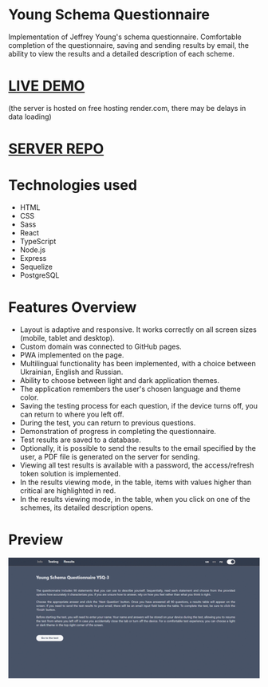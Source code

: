 # Young Schema Questionnaire
<p>Implementation of Jeffrey Young's schema questionnaire. Comfortable completion of the questionnaire, saving and sending results by email, the ability to view the results and a detailed description of each scheme.</p>

# [LIVE DEMO](https://young-schema-questionnaire.pp.ua/)
(the server is hosted on free hosting render.com, there may be delays in data loading)

# [SERVER REPO](https://github.com/vlkzmn/shema_api)

# Technologies used

<ul>
  <li>HTML</li>
  <li>CSS</li>
  <li>Sass</li>
  <li>React</li>
  <li>TypeScript</li>
  <li>Node.js</li>
  <li>Express</li>
  <li>Sequelize</li>
  <li>PostgreSQL</li>
</ul>

# Features Overview

<ul>
  <li>Layout is adaptive and responsive. It works correctly on all screen sizes (mobile, tablet and desktop).</li>
  <li>Custom domain was connected to GitHub pages.</li>
  <li>PWA implemented on the page.</li>
  <li>Multilingual functionality has been implemented, with a choice between Ukrainian, English and Russian.</li>
  <li>Ability to choose between light and dark application themes.</li>
  <li>The application remembers the user's chosen language and theme color.</li>
  <li>Saving the testing process for each question, if the device turns off, you can return to where you left off.</li>
  <li>During the test, you can return to previous questions.</li>
  <li>Demonstration of progress in completing the questionnaire.</li>
  <li>Test results are saved to a database.</li>
  <li>Optionally, it is possible to send the results to the email specified by the user, a PDF file is generated on the server for sending.</li>
  <li>Viewing all test results is available with a password, the access/refresh token solution is implemented.</li>
  <li>In the results viewing mode, in the table, items with values higher than critical are highlighted in red.</li>
  <li>In the results viewing mode, in the table, when you click on one of the schemes, its detailed description opens.</li>  
</ul>

# Preview

<p align="center">
  <img src="https://github.com/vlkzmn/shema/raw/master/public/preview.gif" alt="Young Schema Questionnaire">
</p>
